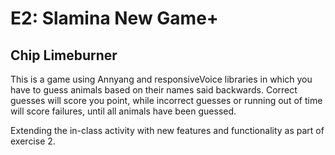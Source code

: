 # E2: Slamina New Game+
## Chip Limeburner

This is a game using Annyang and responsiveVoice libraries in which you have to guess animals based on their
names said backwards. Correct guesses will score you point, while incorrect guesses or running out of time will
score failures, until all animals have been guessed.

 Extending the in-class activity with new features and functionality as part of exercise 2.
